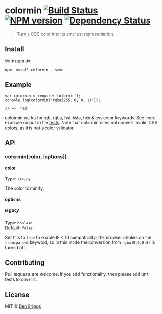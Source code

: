 <h1 id="colormin-%21build-statusci-%21npm-versionnpm-%21dependency-statusdeps">colormin <a href="https://travis-ci.org/ben-eb/colormin"><img src="https://travis-ci.org/ben-eb/colormin.svg?branch=master" alt="Build Status" /></a> <a href="http://badge.fury.io/js/colormin"><img src="https://badge.fury.io/js/colormin.svg" alt="NPM version" /></a> <a href="https://gemnasium.com/ben-eb/colormin"><img src="https://gemnasium.com/ben-eb/colormin.svg" alt="Dependency Status" /></a></h1>

<blockquote>
  <p>Turn a CSS color into its smallest representation.</p>
</blockquote>

<h2 id="install">Install</h2>

<p>With <a href="https://npmjs.org/package/colormin">npm</a> do:</p>

<pre><code>npm install colormin --save
</code></pre>

<h2 id="example">Example</h2>

<pre><code class="js">var colormin = require('colormin');
console.log(colormin('rgba(255, 0, 0, 1)'));

// =&gt; 'red'
</code></pre>

<p>colormin works for rgb, rgba, hsl, hsla, hex &amp; css color keywords. See more
example output in the <a href="src/__tests__/index.js">tests</a>. Note that colormin does
not convert invalid CSS colors, as it is not a color validator.</p>

<h2 id="api">API</h2>

<h3 id="colormincolor%2C-options">colormin(color, [options])</h3>

<h4 id="color">color</h4>

<p>Type: <code>string</code></p>

<p>The color to minify.</p>

<h4 id="options">options</h4>

<h5 id="legacy">legacy</h5>

<p>Type: <code>boolean</code><br />
Default: <code>false</code></p>

<p>Set this to <code>true</code> to enable IE &lt; 10 compatibility; the browser chokes on the
<code>transparent</code> keyword, so in this mode the conversion from <code>rgba(0,0,0,0)</code>
is turned off.</p>

<h2 id="contributing">Contributing</h2>

<p>Pull requests are welcome. If you add functionality, then please add unit tests
to cover it.</p>

<h2 id="license">License</h2>

<p>MIT © <a href="http://beneb.info">Ben Briggs</a></p>
